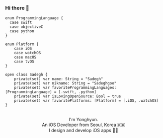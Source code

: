### Hi there 👋
```
enum ProgrammingLanguage {
  case swift
  case objectiveC
  case python
}

enum Platform {
    case iOS
    case watchOS
    case macOS
    case tvOS
}

open class Sadegh {
    private(set) var name: String = "Sadegh"
    private(set) var nikname: String = "Sadeghgoo"
    private(set) var favoriteProgrammingLanguages: [ProgrammingLanguage] = [.swift, .python]
    private(set) var isLovingOpenSource: Bool = true
    private(set) var favaritePlatforms: [Platform] = [.iOS, .watchOS]
}
```

<p align="center">
  <br>
  I'm Yonghyun.<br>
  An iOS Developer from Seoul, Korea 🇰🇷<br>
  I design and develop iOS apps 🧑‍💻
  <br>
</p>

<!--
**lygon55555/lygon55555** is a ✨ _special_ ✨ repository because its `README.md` (this file) appears on your GitHub profile.

Here are some ideas to get you started:

- 🔭 I’m currently working on ...
- 🌱 I’m currently learning ...
- 👯 I’m looking to collaborate on ...
- 🤔 I’m looking for help with ...
- 💬 Ask me about ...
- 📫 How to reach me: ...
- 😄 Pronouns: ...
- ⚡ Fun fact: ...
-->
